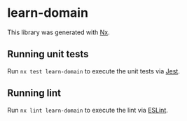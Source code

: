 # learn-domain

This library was generated with [Nx](https://nx.dev).

## Running unit tests

Run `nx test learn-domain` to execute the unit tests via [Jest](https://jestjs.io).

## Running lint

Run `nx lint learn-domain` to execute the lint via [ESLint](https://eslint.org/).
